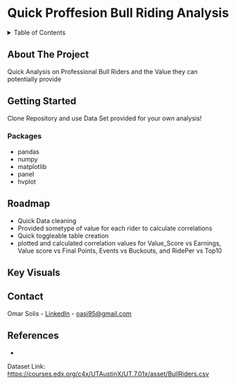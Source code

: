 # Quick Proffesion Bull Riding Analysis  

<!-- TABLE OF CONTENTS -->
<details>
  <summary>Table of Contents</summary>
  <ol>
    <li>
      <a href="#about-the-project">About The Project</a>
      <ul>
        <li><a href="#built-with">Built With</a></li>
      </ul>
    </li>
    <li>
      <a href="#getting-started">Getting Started</a>
    </li>
    <li><a href="#key-visuals">Key Visuals</a></li>
    <li><a href="#roadmap">Roadmap</a></li>
    <li><a href="#contact">Contact</a></li>
    <li><a href="#references">References</a></li>
  </ol>
</details>

<!-- ABOUT THE PROJECT -->
## About The Project
Quick Analysis on Professional Bull Riders and the Value they can potentially provide
<!-- GETTING STARTED -->
## Getting Started
Clone Repository and use Data Set provided for your own analysis!

### Packages 

- pandas 
- numpy 
- matplotlib
- panel 
- hvplot 
## Roadmap
 - Quick Data cleaning
 - Provided sometype of value for each rider to calculate correlations 
 - Quick toggleable table creation
 - plotted and calculated correlation values for Value_Score vs Earnings, Value score vs Final Points, Events vs Buckouts, and RidePer vs Top10 

<!-- Key Visuals -->
## Key Visuals


<!-- CONTACT -->
## Contact

Omar Solis - [LinkedIn](https://www.linkedin.com/in/omar-solis-m-s-564639143/) - oasj95@gmail.com

<!-- References  -->
## References
- 
Dataset Link: https://courses.edx.org/c4x/UTAustinX/UT.7.01x/asset/BullRiders.csv



